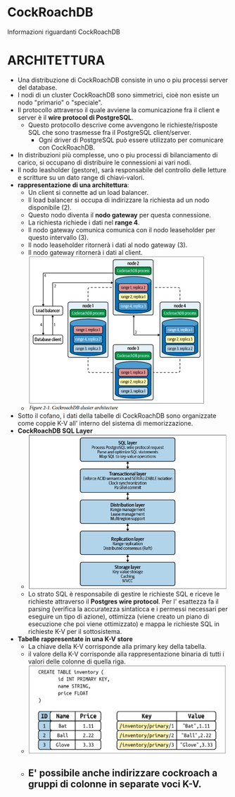 # CockRoachDB
Informazioni riguardanti CockRoachDB

# ARCHITETTURA
- Una distribuzione di CockRoachDB consiste in uno o piu processi server del database.
- I nodi di un cluster CockRoachDB sono simmetrici, cioè non esiste un nodo "primario" o "speciale".
- Il protocollo attraverso il quale avviene la comunicazione fra il client e server è il **wire protocol di PostgreSQL**.
  - Questo protocollo descrive come avvengono le richieste/risposte SQL che sono trasmesse fra il PostgreSQL client/server.
    - Ogni driver di PostgreSQL può essere utilizzato per comunicare con CockRoachDB.
- In distribuzioni più complesse, uno o piu processi di bilanciamento di carico, si occupano di distribuire le connessioni ai vari nodi.
- Il nodo leasholder (gestore), sarà responsabile del controllo delle letture e scritture su un dato range di chiavi-valori. 
- **rappresentazione di una architettura**:
  - Un client si connette ad un load balancer.
  - Il load balancer si occupa di indirizzare la richiesta ad un nodo disponibile (2).
  - Questo nodo diventa il **nodo gateway** per questa connessione.
  - La richiesta richiede i dati nel **range 4**.
  - Il nodo gateway comunica comunica con il nodo leaseholder per questo intervallo (3).
  - Il nodo leaseholder ritornerà i dati al nodo gateway (3).
  - Il nodo gateway ritornerà i dati al client.
  - <img src="https://github.com/FabioR1995/CockRoachDB/blob/main/Immagini/cluster_architecture.png" width="400" height="350">
- Sotto il cofano, i dati della tabelle di CockRoachDB sono organizzate come coppie K-V all' interno del sistema di memorizzazione.
- **CockRoachDB SQL Layer**
  - <img src="https://github.com/FabioR1995/CockRoachDB/blob/main/Immagini/stack_cockroach.png" width="450" height="350">
  - Lo strato SQL è responsabile di gestire le richieste SQL e riceve le richieste attraverso il **Postgres wire protocol**. Per l' esattezza fa il parsing (verifica la accuratezza sintaticca e i permessi necessari per eseguire un tipo di azione), ottimizza (viene creato un piano di esecuzione che poi viene ottimizzato) e mappa le richieste SQL in richieste K-V per il sottosistema.
- **Tabelle rappresentate in una K-V store**
  - La chiave della K-V corrisponde alla primary key della tabella.
  - il valore della K-V corrisponde alla rappresentazione binaria di tutti i valori delle colonne di quella riga.
  - <img src="https://github.com/FabioR1995/CockRoachDB/blob/main/Immagini/k-v_store.png" width="450" height="200">
  - E' possibile anche indirizzare cockroach a gruppi di colonne in separate voci K-V.
    - 
